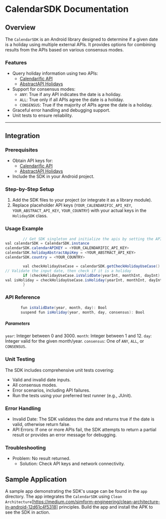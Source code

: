 # CalendarSDK Documentation

## Overview
The `CalendarSDK` is an Android library designed to determine if a given date is a holiday using multiple external APIs. It provides options for combining results from the APIs based on various consensus modes.

### Features
- Query holiday information using two APIs:
  - [Calendarific API](https://calendarific.com/api-documentation)
  - [AbstractAPI Holidays](https://www.abstractapi.com/api/holidays-api)
- Support for consensus modes:
  - `ANY`: True if any API indicates the date is a holiday.
  - `ALL`: True only if all APIs agree the date is a holiday.
  - `CONSENSUS`: True if the majority of APIs agree the date is a holiday.
- Graceful error handling and debugging support.
- Unit tests to ensure reliability.

---

## Integration

### Prerequisites
- Obtain API keys for:
  - [Calendarific API](https://calendarific.com/api-documentation)
  - [AbstractAPI Holidays](https://www.abstractapi.com/api/holidays-api)
- Include the SDK in your Android project.

### Step-by-Step Setup
1. Add the SDK files to your project (or integrate it as a library module).
2. Replace placeholder API keys (`YOUR_CALENDARIFIC_API_KEY`, `YOUR_ABSTRACT_API_KEY`, `YOUR_COUNTRY`) with your actual keys in the `HolidaySDK` class.

### Usage Example
```java
        // Get SDK singleton and initialize the apis by setting the API_Keys
val calendarSDK = CalendarSDK.instance
calendarSDK.calendarAPIKEY = <YOUR_CALENDARIFIC_API_KEY>
calendarSDK.holidayAbstractApiKey = <YOUR_ABSTRACT_API_KEY>
calendarSDK.country = <YOUR_COUNTRY>

        val checkHolidayUseCase = calendarSDK.getCheckHolidayUseCase()
// Validate the input date, then check if it is a holiday 
        if (checkHolidayUseCase.isValidDate(yearInt, monthInt, dayInt) ) {
val isHoliday = checkHolidayUseCase.isHoliday(yearInt, monthInt, dayInt, consensus)
        }
```

### API Reference
```java
       fun isValidDate(year, month, day): Bool
       suspend fun isHoliday(year, month, day, consensus): Bool
```
##### Parameters
`year`: Integer between 0 and 3000.
`month`: Integer between 1 and 12.
`day`: Integer valid for the given month/year.
`consensus`: One of `ANY`, `ALL`, or `CONSENSUS`.

### Unit Testing
The SDK includes comprehensive unit tests covering:
- Valid and invalid date inputs.
- All consensus modes.
- Error scenarios, including API failures.
- Run the tests using your preferred test runner (e.g., JUnit).

### Error Handling
- Invalid Date: The SDK validates the date and returns true if the date is valid, otherwise return false.
- API Errors: If one or more APIs fail, the SDK attempts to return a partial result or provides an error message for debugging.

### Troubleshooting
- Problem: No result returned.
  - Solution: Check API keys and network connectivity.
## Sample Application
A sample app demonstrating the SDK's usage can be found in the `app` directory.
The app integrates the `CalendarSDK` using `Clean Architecture`[https://medium.com/simform-engineering/clean-architecture-in-android-12d61c4f5318] principles.
Build the app and install the APK to see the SDK in action.

